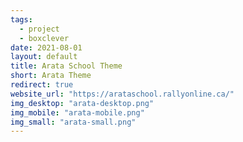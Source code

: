```yaml
---
tags:
  - project
  - boxclever
date: 2021-08-01
layout: default
title: Arata School Theme
short: Arata Theme
redirect: true
website_url: "https://arataschool.rallyonline.ca/"
img_desktop: "arata-desktop.png"
img_mobile: "arata-mobile.png"
img_small: "arata-small.png"
---
```

